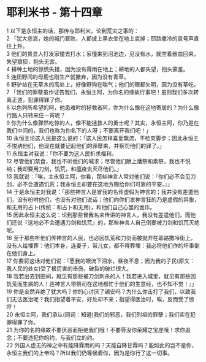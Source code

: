 # 耶利米书 - 第十四章
  
 1 以下是永恒主的话，那传与耶利米，论到荒灾之事的：  
 2 「犹大悲哀，她的城门衰败，人都披上黑衣坐在地上哀掉；耶路撒冷的哀号声直往上升。  
 3 他们的贵显人打发家僮去打水；家僮来到沼池边，见没有水，就空着器皿回来，失望狼狈，抱头无言。  
 4 耕种土地的惊慌失措，因为没有霖雨在地上；耕地的人都失望，抱头蒙羞。  
 5 连田野间的母鹿也刚生产就撇弃，因为没有青草。  
 6 野驴站在无草木的高处上，好像野狗在喘气；他们的眼都失明，因为没有草吃。  
 7 「我们的罪孽虽作证告我们，永恒主阿，为你名的缘故行事吧！虽则我们多次转离正道，犯罪得罪了你。  
 8 以色列所希望的阿，他患难时的拯救者阿，你为什么像在这地寄居的？为什么像行路人只转来住一宵呢？  
 9 你为什么像骤然吃惊的人，像不能拯救人的勇士呢？其实，永恒主阿，你乃是在我们中间的，我们也称为你名下的人呀；不要离开我们吧！」  
 10 永恒主论这人民是这么说的：「这人民怎样喜爱飘流，不检束脚步；因此永恒主不悦纳他们，他现在就要记起他们的罪孽来，并察罚他们的罪了。」  
 11 永恒主对我说：「你不要为这人民祈求福利。  
 12 尽管他们禁食，我也不听他们的喊求；尽管他们献上燔祭和素祭，我也不悦纳；我却要用刀剑，饥荒，和瘟疫去灭尽他们。」  
 13 我就说：「唉，主永恒主阿，你看，那些神言人常对他们说：『你们必不会见刀剑，必不会遭遇饥荒；我永恒主却要在这地方赐给你们可靠的平安。』」  
 14 于是永恒主对我说：「那些神言人是冒我的名传虚假为神言的；我并没有差遣他们，没有吩咐他们，也没有对他们说话；他们向你们发神言狂的乃是虚假的异象，和无用的占卜(传统：和占卜和无用)，和他们自己心里的诡诈。  
 15 因此永恒主这么说：论到那些冒我名来传讲的神言人，我没有差遣他们，而他们还说『这地必不会遭遇刀剑和饥荒』的，那些神言人自己倒要被刀剑和饥荒灭绝呢。  
 16 至于那些听他们传神言的人民，也必因饥荒和刀剑而被抛弃在耶路撒冷街上，没有人给埋葬：他们本身，连妻子，带儿女，都不得葬埋：我必将他们作的坏事倒在他们身上。  
 17 你要将这话对他们说：『愿我的眼流下泪水，昼夜不息；因为我的子民(原文：我人民的处女)受了极厉害的击伤，破裂的破烂很大。  
 18 我若出去到田间，就见有那些被刀剑刺杀的人！我若进入城里，就见有那些因饥荒而生病的人！连神言人带祭司在这地都忙于他们的生意经，也不知不觉！』」  
 19 你是全然弃绝了犹大吗？你的心讨厌了锡安吗？为什么你击打了我们，以致我们无法医治呢？我们指望着平安，好处却不来；指望得医治时，唉，反而受了惊吓！  
 20 永恒主阿，我们承认(同词：知道)我们的邪恶，我们列祖的罪孽；我们实在犯罪得罪了你。  
 21 为你的名的缘故不要厌恶而拒绝我们哦！不要辱没你荣耀之宝座哦！求你追念；不要违犯你的约，与我们立的约。  
 22 外国人虚无的神之中有能降霖雨的吗？天能自降甘霖吗？能如此的岂不是你，永恒主我们的上帝吗？所以我们仍等候着你，因为是你行了这一切事。
